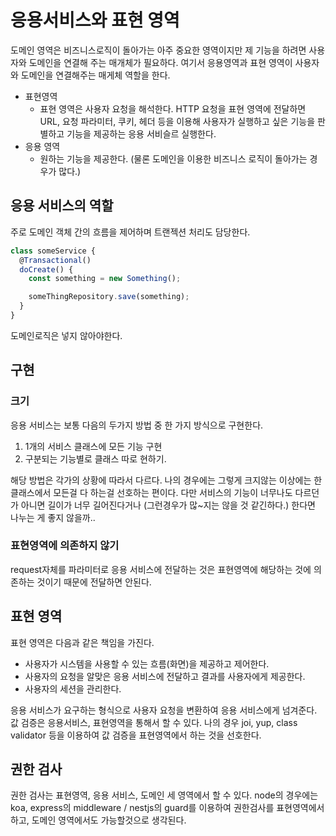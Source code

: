 # 응용서비스와 표현 영역

도메인 영역은 비즈니스로직이 돌아가는 아주 중요한 영역이지만 제 기능을 하려면 사용자와 도메인을 연결해 주는 매개체가 필요하다.
여기서 응용영역과 표현 영역이 사용자와 도메인을 연결해주는 매게체 역할을 한다.

- 표현영역
  - 표현 영역은 사용자 요청을 해석한다. HTTP 요청을 표현 영역에 전달하면 URL, 요청 파라미터, 쿠키, 헤더 등을 이용해 사용자가 실행하고 싶은 기능을 판별하고 기능을 제공하는 응용 서비슬르 실행한다.
- 응용 영역
  - 원하는 기능을 제공한다. (물론 도메인을 이용한 비즈니스 로직이 돌아가는 경우가 많다.)

## 응용 서비스의 역할

주로 도메인 객체 간의 흐름을 제어하며 트랜젝션 처리도 담당한다.

```ts
class someService {
  @Transactional()
  doCreate() {
    const something = new Something();

    someThingRepository.save(something);
  }
}
```

도메인로직은 넣지 않아야한다.

## 구현

### 크기

응용 서비스는 보통 다음의 두가지 방법 중 한 가지 방식으로 구현한다.

1. 1개의 서비스 클래스에 모든 기능 구현
2. 구분되는 기능별로 클래스 따로 현하기.

해당 방법은 각가의 상황에 따라서 다르다.
나의 경우에는 그렇게 크지않는 이상에는 한 클래스에서 모든걸 다 하는걸 선호하는 편이다.
다만 서비스의 기능이 너무나도 다르던가 아니면 길이가 너무 길어진다거나 (그런경우가 많~지는 않을 것 같긴하다.) 한다면 나누는 게 좋지 않을까..

### 표현영역에 의존하지 않기

request자체를 파라미터로 응용 서비스에 전달하는 것은 표현영역에 해당하는 것에 의존하는 것이기 때문에 전달하면 안된다.

## 표현 영역

표현 영역은 다음과 같은 책임을 가진다.

- 사용자가 시스템을 사용할 수 있는 흐름(화면)을 제공하고 제어한다.
- 사용자의 요청을 알맞은 응용 서비스에 전달하고 결과를 사용자에게 제공한다.
- 사용자의 세션을 관리한다.

응용 서비스가 요구하는 형식으로 사용자 요청을 변환하여 응용 서비스에게 넘겨준다.
값 검증은 응용서비스, 표현영역을 통해서 할 수 있다. 나의 경우 joi, yup, class validator 등을 이용하여 값 검증을 표현영역에서 하는 것을 선호한다.

## 권한 검사

권한 검사는 표현영역, 응용 서비스, 도메인 세 영역에서 할 수 있다.
node의 경우에는 koa, express의 middleware / nestjs의 guard를 이용하여 권한검사를 표현영역에서 하고,
도메인 영역에서도 가능할것으로 생각된다.
